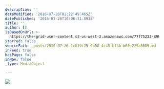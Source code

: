 ```yaml
---
description: ''
dateModified: '2016-07-20T01:22:49.465Z'
datePublished: '2016-07-26T16:06:31.893Z'
title: ''
author: []
isBasedOnUrl: >-
  https://the-grid-user-content.s3-us-west-2.amazonaws.com/77f75233-899d-4fd1-ad71-ffa038790d5c.jpe
starred: false
sourcePath: _posts/2016-07-26-1c819f15-9b58-4c48-bf3b-b69e229a0089.md
inFeed: true
hasPage: false
inNav: false
_type: MediaObject

---
```

![](https://the-grid-user-content.s3-us-west-2.amazonaws.com/01836568-bd03-456f-b26d-94538c502d7a.jpg)
